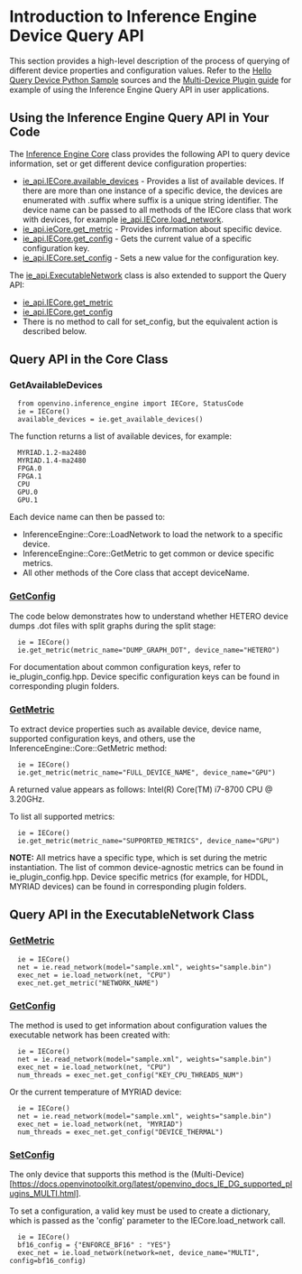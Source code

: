 # Introduction to Inference Engine Device Query API

This section provides a high-level description of the process of querying of different device properties and configuration values. Refer to the [Hello Query Device Python Sample](https://docs.openvinotoolkit.org/latest/openvino_inference_engine_ie_bridges_python_sample_hello_query_device_README.html) sources and the [Multi-Device Plugin guide](https://docs.openvinotoolkit.org/latest/openvino_docs_IE_DG_supported_plugins_MULTI.html) for example of using the Inference Engine Query API in user applications.

## Using the Inference Engine Query API in Your Code

The [Inference Engine Core](https://docs.openvinotoolkit.org/2021.1/ie_python_api/classie__api_1_1IECore.html) class provides the following API to query device information, set or get different device configuration properties:

*  [ie_api.IECore.available_devices](https://docs.openvinotoolkit.org/2021.1/ie_python_api/classie__api_1_1IECore.html#a53ae93f362e9ceb7ffe27fcd20000025) - Provides a list of available devices. If there are more than one instance of a specific device, the devices are enumerated with .suffix where suffix is a unique string identifier. The device name can be passed to all methods of the IECore class that work with devices, for example [ie_api.IECore.load_network](https://docs.openvinotoolkit.org/2021.1/ie_python_api/classie__api_1_1IECore.html#ac9a2e043d14ccfa9c6bbf626cfd69fcc).
* [ie_api.ieCore.get_metric](https://docs.openvinotoolkit.org/latest/ie_python_api/classie__api_1_1IECore.html#af1cdf2ecbea6399c556957c2c2fdf8eb) - Provides information about specific device.
* [ie_api.IECore.get_config](https://docs.openvinotoolkit.org/latest/ie_python_api/classie__api_1_1IECore.html#a48764dec7c235d2374af8b8ef53c6363) - Gets the current value of a specific configuration key.
* [ie_api.IECore.set_config](https://docs.openvinotoolkit.org/latest/ie_python_api/classie__api_1_1IECore.html#a2c738cee90fca27146e629825c039a05)  - Sets a new value for the configuration key.

The [ie_api.ExecutableNetwork](https://docs.openvinotoolkit.org/2021.1/ie_python_api/classie__api_1_1ExecutableNetwork.html) class is also extended to support the Query API:
* [ie_api.IECore.get_metric](https://docs.openvinotoolkit.org/2021.1/ie_python_api/classie__api_1_1ExecutableNetwork.html#ab1266563989479fd897250390f4ca23b)
* [ie_api.IECore.get_config](https://docs.openvinotoolkit.org/2021.1/ie_python_api/classie__api_1_1ExecutableNetwork.html#a41880d0a92e9f34096f38b81b0fef3db)
* There is no method to call for set_config, but the equivalent action is described below.

## Query API in the Core Class

### GetAvailableDevices

<pre><code>  from openvino.inference_engine import IECore, StatusCode
  ie = IECore()
  available_devices = ie.get_available_devices()
</code></pre>

The function returns a list of available devices, for example:

<pre><code>  MYRIAD.1.2-ma2480
  MYRIAD.1.4-ma2480
  FPGA.0
  FPGA.1
  CPU
  GPU.0
  GPU.1
</code></pre>

Each device name can then be passed to:
- InferenceEngine::Core::LoadNetwork to load the network to a specific device.
- InferenceEngine::Core::GetMetric to get common or device specific metrics.
- All other methods of the Core class that accept deviceName.

### [GetConfig](https://docs.openvinotoolkit.org/latest/ie_python_api/classie__api_1_1IECore.html#a48764dec7c235d2374af8b8ef53c6363)

The code below demonstrates how to understand whether HETERO device dumps .dot files with split graphs during the split stage:

<pre><code>  ie = IECore()
  ie.get_metric(metric_name="DUMP_GRAPH_DOT", device_name="HETERO")
</code></pre>

For documentation about common configuration keys, refer to ie_plugin_config.hpp. Device specific configuration keys can be found in corresponding plugin folders.

### [GetMetric](https://docs.openvinotoolkit.org/latest/ie_python_api/classie__api_1_1IECore.html#af1cdf2ecbea6399c556957c2c2fdf8eb)

To extract device properties such as available device, device name, supported configuration keys, and others, use the InferenceEngine::Core::GetMetric method:

<pre><code>  ie = IECore()
  ie.get_metric(metric_name="FULL_DEVICE_NAME", device_name="GPU")
</code></pre>

A returned value appears as follows: Intel(R) Core(TM) i7-8700 CPU @ 3.20GHz.

To list all supported metrics:

<pre><code>  ie = IECore()
  ie.get_metric(metric_name="SUPPORTED_METRICS", device_name="GPU")
</code></pre>


**NOTE:** All metrics have a specific type, which is set during the metric instantiation. The list of common device-agnostic metrics can be found in ie_plugin_config.hpp. Device specific metrics (for example, for HDDL, MYRIAD devices) can be found in corresponding plugin folders.

## Query API in the ExecutableNetwork Class

### [GetMetric](https://docs.openvinotoolkit.org/2021.1/ie_python_api/classie__api_1_1ExecutableNetwork.html#ab1266563989479fd897250390f4ca23b)

<pre><code>  ie = IECore()
  net = ie.read_network(model="sample.xml", weights="sample.bin")
  exec_net = ie.load_network(net, "CPU")
  exec_net.get_metric("NETWORK_NAME") 
</code></pre>

### [GetConfig](https://docs.openvinotoolkit.org/2021.1/ie_python_api/classie__api_1_1ExecutableNetwork.html#a41880d0a92e9f34096f38b81b0fef3db)
The method is used to get information about configuration values the executable network has been created with:

<pre><code>  ie = IECore()
  net = ie.read_network(model="sample.xml", weights="sample.bin")
  exec_net = ie.load_network(net, "CPU")
  num_threads = exec_net.get_config("KEY_CPU_THREADS_NUM")
</code></pre>

Or the current temperature of MYRIAD device:

<pre><code>  ie = IECore()
  net = ie.read_network(model="sample.xml", weights="sample.bin")
  exec_net = ie.load_network(net, "MYRIAD")
  num_threads = exec_net.get_config("DEVICE_THERMAL")
</code></pre>

### [SetConfig](https://docs.openvinotoolkit.org/latest/ie_python_api/classie__api_1_1IECore.html#a2c738cee90fca27146e629825c039a05)

The only device that supports this method is the (Multi-Device)[https://docs.openvinotoolkit.org/latest/openvino_docs_IE_DG_supported_plugins_MULTI.html].

To set a configuration, a valid key must be used to create a dictionary, which is passed as the 'config' parameter to the IECore.load_network call.
<pre><code>  ie = IECore()
  bf16_config = {"ENFORCE_BF16" : "YES"}
  exec_net = ie.load_network(network=net, device_name="MULTI", config=bf16_config)
</code></pre>




